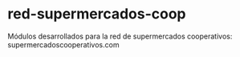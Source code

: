 # red-supermercados-coop
Módulos desarrollados para la red de supermercados cooperativos: supermercadoscooperativos.com
